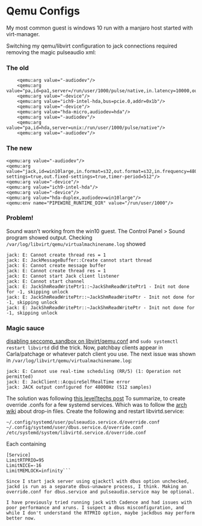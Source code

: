 # Qemu Configs

My most common guest is windows 10 run with a manjaro host started with virt-manager. 

Switching my qemu/libvirt configuration to jack connections required removing the magic pulseaudio xml:

### The old
```
    <qemu:arg value="-audiodev"/>
    <qemu:arg value="pa,id=pa1,server=/run/user/1000/pulse/native,in.latency=10000,out.latency=10000"/>
    <qemu:arg value="-device"/>
    <qemu:arg value="ich9-intel-hda,bus=pcie.0,addr=0x1b"/>
    <qemu:arg value="-device"/>
    <qemu:arg value="hda-micro,audiodev=hda"/>
    <qemu:arg value="-audiodev"/>
    <qemu:arg value="pa,id=hda,server=unix:/run/user/1000/pulse/native"/>
    <qemu:arg value="-audiodev"/>
```
### The new
    <qemu:arg value="-audiodev"/>
    <qemu:arg value="jack,id=win10large,in.format=s32,out.format=s32,in.frequency=48000,out.frequency=48000,in.fixed-settings=true,out.fixed-settings=true,timer-period=512"/>
    <qemu:arg value="-device"/>
    <qemu:arg value="ich9-intel-hda"/>
    <qemu:arg value="-device"/>
    <qemu:arg value="hda-duplex,audiodev=win10large"/>
    <qemu:env name="PIPEWIRE_RUNTIME_DIR" value="/run/user/1000"/>

### Problem!
Sound wasn't working from the win10 guest. The Control Panel > Sound program showed output. 
Checking `/var/log/libvirt/qemu/virtualmachinename.log` showed 
```
jack: E: Cannot create thread res = 1
jack: E: JackMessageBuffer::Create cannot start thread
jack: E: Cannot create message buffer
jack: E: Cannot create thread res = 1
jack: E: Cannot start Jack client listener
jack: E: Cannot start channel
jack: E: JackShmReadWritePtr1::~JackShmReadWritePtr1 - Init not done for -1, skipping unlock
jack: E: JackShmReadWritePtr::~JackShmReadWritePtr - Init not done for -1, skipping unlock
jack: E: JackShmReadWritePtr::~JackShmReadWritePtr - Init not done for -1, skipping unlock
```

### Magic sauce
[disabling seccomp_sandbox on libvirt/qemu.conf](https://www.reddit.com/r/VFIO/comments/ga4cp3/qemu_native_jack_audio_support_vfio/fsxl7og/) and `sudo systemctl restart libvirtd` did the trick. Now, patchbay clients appear in Carla/patchage or whatever patch client you use.
The next issue was shown in `/var/log/libvirt/qemu/virtualmachinename.log`:
```
jack: E: Cannot use real-time scheduling (RR/5) (1: Operation not permitted)
jack: E: JackClient::AcquireSelfRealTime error
jack: JACK output configured for 48000Hz (512 samples)
```

The solution was following [this level1techs post](https://forum.level1techs.com/t/qemu-native-jack-audio-support/156494/38)
To summarize, to create override .confs for a few systemd services. Which was to follow the [arch wiki](https://wiki.archlinux.org/title/Systemd#Editing_provided_units) about drop-in files.
Create the following and restart libvirtd.service: 
```
~/.config/systemd/user/pulseaudio.service.d/override.conf
~/.config/systemd/user/dbus.service.d/override.conf
/etc/systemd/system/libvirtd.service.d/override.conf
```
Each containing
```
[Service]
LimitRTPRIO=95
LimitNICE=-16
LimitMEMLOCK=infinity```

Since I start jack server using qjackctl with dbus option unchecked, jackd is run as a separate dbus-unaware process, I think. Making an override.conf for dbus.service and pulseaudio.service may be optional.

I have previously tried running jack with Cadence and had issues with poor performance and xruns. I suspect a dbus misconfiguration, and while I don't understand the RTPRIO option, maybe jackdbus may perform better now.
